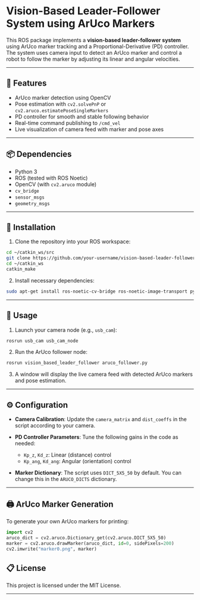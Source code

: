 # Vision-Based Leader-Follower System using ArUco Markers

This ROS package implements a **vision-based leader-follower system** using ArUco marker tracking and a Proportional-Derivative (PD) controller. The system uses camera input to detect an ArUco marker and control a robot to follow the marker by adjusting its linear and angular velocities.

---

## 🧠 Features

- ArUco marker detection using OpenCV
- Pose estimation with `cv2.solvePnP` or `cv2.aruco.estimatePoseSingleMarkers`
- PD controller for smooth and stable following behavior
- Real-time command publishing to `/cmd_vel`
- Live visualization of camera feed with marker and pose axes

---

## 📦 Dependencies

- Python 3
- ROS (tested with ROS Noetic)
- OpenCV (with `cv2.aruco` module)
- `cv_bridge`
- `sensor_msgs`
- `geometry_msgs`

---

## 🔧 Installation

1. Clone the repository into your ROS workspace:

```bash
cd ~/catkin_ws/src
git clone https://github.com/your-username/vision-based-leader-follower.git
cd ~/catkin_ws
catkin_make
```

2. Install necessary dependencies:

```bash
sudo apt-get install ros-noetic-cv-bridge ros-noetic-image-transport python3-opencv
```

---

## 🚀 Usage

1. Launch your camera node (e.g., `usb_cam`):

```bash
rosrun usb_cam usb_cam_node
```

2. Run the ArUco follower node:

```bash
rosrun vision_based_leader_follower aruco_follower.py
```

3. A window will display the live camera feed with detected ArUco markers and pose estimation.

---

## ⚙️ Configuration

- **Camera Calibration**:
  Update the `camera_matrix` and `dist_coeffs` in the script according to your camera.

- **PD Controller Parameters**:
  Tune the following gains in the code as needed:
  - `Kp_z`, `Kd_z`: Linear (distance) control
  - `Kp_ang`, `Kd_ang`: Angular (orientation) control

- **Marker Dictionary**:
  The script uses `DICT_5X5_50` by default. You can change this in the `ARUCO_DICTS` dictionary.

---

## 🖨️ ArUco Marker Generation

To generate your own ArUco markers for printing:

```python
import cv2
aruco_dict = cv2.aruco.Dictionary_get(cv2.aruco.DICT_5X5_50)
marker = cv2.aruco.drawMarker(aruco_dict, id=0, sidePixels=200)
cv2.imwrite("marker0.png", marker)
```


## 📋 License

This project is licensed under the MIT License.

---
